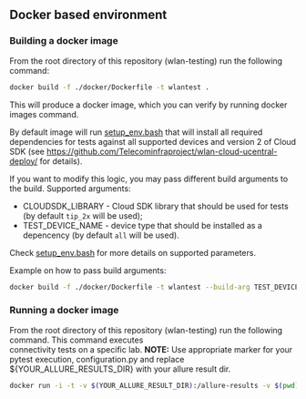 ## Docker based environment

### Building a docker image

From the root directory of this repository (wlan-testing) run the following command:

```bash
docker build -f ./docker/Dockerfile -t wlantest .
```

This will produce a docker image, which you can verify by running docker images command.

By default image will run [setup_env.bash](../setup_env.bash) that will install all required dependencies for tests against all supported devices and version 2 of Cloud SDK (see https://github.com/Telecominfraproject/wlan-cloud-ucentral-deploy/ for details).

If you want to modify this logic, you may pass different build arguments to the build. Supported arguments:

- CLOUDSDK_LIBRARY - Cloud SDK library that should be used for tests (by default `tip_2x` will be used);
- TEST_DEVICE_NAME - device type that should be installed as a depencency (by default `all` will be used).

Check [setup_env.bash](../setup_env.bash) for more details on supported parameters.

Example on how to pass build arguments:

```bash
docker build -f ./docker/Dockerfile -t wlantest --build-arg TEST_DEVICE_NAME=lanforge .
```

### Running a docker image

From the root directory of this repository (wlan-testing) run the following command. This command executes  
connectivity tests on a specific lab. **NOTE:** Use appropriate marker for your pytest execution, 
configuration.py and replace ${YOUR_ALLURE_RESULTS_DIR} with your allure result dir.

```bash
docker run -i -t -v $(YOUR_ALLURE_RESULT_DIR):/allure-results -v $(pwd)/configuration.py:/wlan-testing/configuration.py wlantest /bin/bash -c "cd tests; pytest -s -vvv --testbed=basic-02 -m client_connectivity_test --skip-testrail --alluredir=/allure-result"
```
